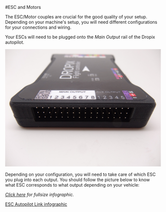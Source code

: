#ESC and Motors

The ESC/Motor couples are crucial for the good quality of your setup. Depending on your machine's setup, you will need different configurations for your connections and wiring.

Your ESCs will need to be plugged onto the _Main Output_ rail of the Dropix autopilot. 

<p align="center">
  <img src="./images/servorail.jpg?raw=true" alt="Rail servo"/>
</p>

Depending on your configuration, you will need to take care of which ESC you plug into each output. You should follow the picture below to know what ESC corresponds to what output depending on your vehicle:

_[Click here](images/motors.png) for fullsize infographic._

[ESC Autopilot Link infographic](images/motors.png)

